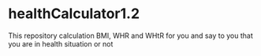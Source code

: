 # healthCalculator1.2
This repository calculation BMI, WHR and WHtR for you and say to you that you are in health situation or not

